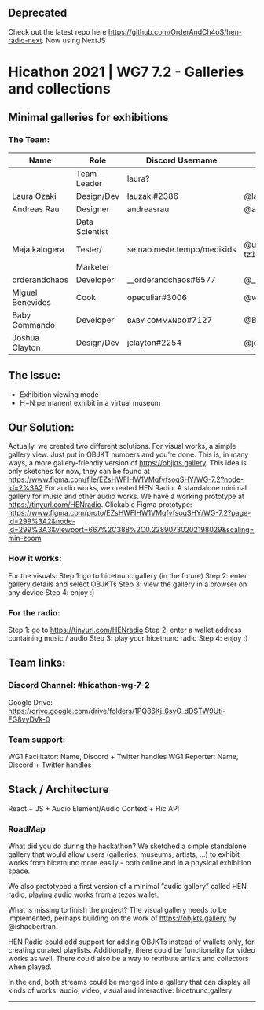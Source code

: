 ## Deprecated
Check out the latest repo here https://github.com/OrderAndCh4oS/hen-radio-next. Now using NextJS

# Hicathon 2021 | WG7 7.2 - Galleries and collections

## Minimal galleries for exhibitions

### The Team:

|Name            |Role          |Discord Username           |Twitter Username|Wallet                    |
|----------------|--------------|---------------------------|----------------|------------------------------------|
|                |Team Leader   |laura?                     |                |                                    |
|Laura Ozaki     |Design/Dev    |lauzaki#2386               |@lauzaki        |tz1ZTDCfahwoYqF6sJmxTmbtGDskPoAateJX|
|Andreas Rau     |Designer      |andreasrau                 |@andreasrau_eu  |tz1Roq6end2LFtkpGrmuyRZH82xsWfaRCat1|
|                |Data Scientist|                           |                |                                    |
|Maja kalogera   |Tester/       |se.nao.neste.tempo/medikids|@uvdsc          tz1WJvfnevqRN6RnDDmaDj9S4tuiK2bJjU6a |
|                |Marketer      |                           |                |                                    |
|orderandchaos   |Developer     |__orderandchaos#6577       |@__orderandchaos|orderandchaos.tez                   |
|Miguel Benevides|Cook          |opeculiar#3006             |@webidente      |tz2K1rDmszPuzVQYUcyDFxeSm7ZEJdDvhXx4|
|Baby Commando   |Developer     |ʙᴀʙʏ ᴄᴏᴍᴍᴀɴᴅᴏ#7127         |@BabyCommando_  |tz1KseWbS7f7YQhGsGP8QmXDJyzrKV71xxyj|
|Joshua Clayton  |Design/Dev    |jclayton#2254              |@jclayton       |tz1M348mq4NQsN56yGhFtLo66LDRHD9WjHSu|



## The Issue:

- Exhibition viewing mode
- H=N permanent exhibit in a virtual museum

## Our Solution:
Actually, we created two different solutions.
For visual works, a simple gallery view. Just put in OBJKT numbers and you’re done. This is, in many ways, a more gallery-friendly version of https://objkts.gallery.
This idea is only sketches for now, they can be found at https://www.figma.com/file/EZsHWFIHW1VMqfvfsoqSHY/WG-7.2?node-id=2%3A2
For audio works, we created HEN Radio. A standalone minimal gallery for music and other audio works. We have a working prototype at https://tinyurl.com/HENradio.
Clickable Figma prototype: https://www.figma.com/proto/EZsHWFIHW1VMqfvfsoqSHY/WG-7.2?page-id=299%3A2&node-id=299%3A3&viewport=667%2C388%2C0.22890730202198029&scaling=min-zoom



### How it works:
For the visuals:
Step 1: go to hicetnunc.gallery (in the future)
Step 2: enter gallery details and select OBJKTs
Step 3: view the gallery in a browser on any device
Step 4: enjoy :)

### For the radio:
Step 1: go to https://tinyurl.com/HENradio
Step 2: enter a wallet address containing music / audio
Step 3: play your hicetnunc radio
Step 4: enjoy :)

## Team links: 

### Discord Channel: #hicathon-wg-7-2
Google Drive: https://drive.google.com/drive/folders/1PQ86Kj_6svO_dDSTW9Uti-FG8vyDVk-0

### Team support:
WG1 Facilitator: Name, Discord + Twitter handles
WG1 Reporter: Name, Discord + Twitter handles


## Stack / Architecture
React + JS + Audio Element/Audio Context + Hic API


### RoadMap

What did you do during the hackathon?
We sketched a simple standalone gallery that would allow users (galleries, museums, artists, ...) to exhibit works from hicetnunc more easily - both online and in a physical exhibition space.

We also prototyped a first version of a minimal “audio gallery” called HEN radio, playing audio works from a tezos wallet. 


What is missing to finish the project?
The visual gallery needs to be implemented, perhaps building on the work of https://objkts.gallery by @ishacbertran. 

HEN Radio could add support for adding OBJKTs instead of wallets only, for creating curated playlists. Additionally, there could be functionality for video works as well. 
There could also be a way to retribute artists and collectors when played.

In the end, both streams could be merged into a gallery that can display all kinds of works: audio, video, visual and interactive: hicetnunc.gallery








________________
